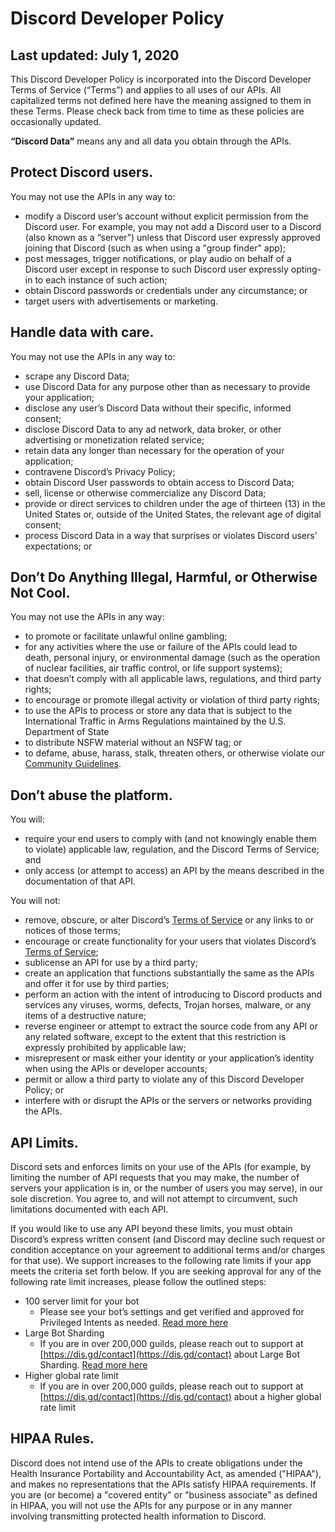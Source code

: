 # Discord Developer Policy

## Last updated: July 1, 2020

This Discord Developer Policy is incorporated into the Discord Developer Terms of Service (“Terms”) and applies to all uses of our APIs. All capitalized terms not defined here have the meaning assigned to them in these Terms. Please check back from time to time as these policies are occasionally updated.

**“Discord Data”** means any and all data you obtain through the APIs.

## Protect Discord users. 

You may not use the APIs in any way to:

- modify a Discord user’s account without explicit permission from the Discord user. For example, you may not add a Discord user to a Discord (also known as a “server”) unless that Discord user expressly approved joining that Discord (such as when using a "group finder" app);
- post messages, trigger notifications, or play audio on behalf of a Discord user except in response to such Discord user expressly opting-in to each instance of such action;
- obtain Discord passwords or credentials under any circumstance; or
- target users with advertisements or marketing.

## Handle data with care. 

You may not use the APIs in any way to:

- scrape any Discord Data;
- use Discord Data for any purpose other than as necessary to provide your application;
- disclose any user’s Discord Data without their specific, informed consent; 
- disclose Discord Data to any ad network, data broker, or other advertising or monetization related service; 
- retain data any longer than necessary for the operation of your application;
- contravene Discord’s Privacy Policy;
- obtain Discord User passwords to obtain access to Discord Data; 
- sell, license or otherwise commercialize any Discord Data; 
- provide or direct services to children under the age of thirteen (13) in the United States or, outside of the United States, the relevant age of digital consent; 
- process Discord Data in a way that surprises or violates Discord users’ expectations; or

## Don’t Do Anything Illegal, Harmful, or Otherwise Not Cool.

You may not use the APIs in any way:

- to promote or facilitate unlawful online gambling;
- for any activities where the use or failure of the APIs could lead to death, personal injury, or environmental damage (such as the operation of nuclear facilities, air traffic control, or life support systems);
- that doesn’t comply with all applicable laws, regulations, and third party rights;
- to encourage or promote illegal activity or violation of third party rights;
- to use the APIs to process or store any data that is subject to the International Traffic in Arms Regulations maintained by the U.S. Department of State
- to distribute NSFW material without an NSFW tag; or
- to defame, abuse, harass, stalk, threaten others, or otherwise violate our [Community Guidelines](https://discordapp.com/guidelines).

## Don’t abuse the platform. 

You will:

- require your end users to comply with (and not knowingly enable them to violate) applicable law, regulation, and the Discord Terms of Service; and
- only access (or attempt to access) an API by the means described in the documentation of that API. 

You will not:

- remove, obscure, or alter Discord’s [Terms of Service](https://discordapp.com/terms) or any links to or notices of those terms;
- encourage or create functionality for your users that violates Discord’s [Terms of Service](https://discordapp.com/terms);
- sublicense an API for use by a third party;
- create an application that functions substantially the same as the APIs and offer it for use by third parties;
- perform an action with the intent of introducing to Discord products and services any viruses, worms, defects, Trojan horses, malware, or any items of a destructive nature; 
- reverse engineer or attempt to extract the source code from any API or any related software, except to the extent that this restriction is expressly prohibited by applicable law; 
- misrepresent or mask either your identity or your application’s identity when using the APIs or developer accounts; 
- permit or allow a third party to violate any of this Discord Developer Policy; or
- interfere with or disrupt the APIs or the servers or networks providing the APIs.

## API Limits.

Discord sets and enforces limits on your use of the APIs (for example, by limiting the number of API requests that you may make, the number of servers your application is in, or the number of users you may serve), in our sole discretion. You agree to, and will not attempt to circumvent, such limitations documented with each API. 

If you would like to use any API beyond these limits, you must obtain Discord’s express written consent (and Discord may decline such request or condition acceptance on your agreement to additional terms and/or charges for that use).
We support increases to the following rate limits if your app meets the criteria set forth below. If you are seeking approval for any of the following rate limit increases, 
please follow the outlined steps:

- 100 server limit for your bot
    - Please see your bot’s settings and get verified and approved for Privileged Intents as needed. [Read more here](https://support.discordapp.com/hc/en-us/articles/360040720412)
- Large Bot Sharding
    - If you are in over 200,000 guilds, please reach out to support at [https://dis.gd/contact](https://dis.gd/contact) about Large Bot Sharding. [Read more here](https://discord.com/developers/docs/topics/gateway#identifying)
- Higher global rate limit
    - If you are in over 200,000 guilds, please reach out to support at [https://dis.gd/contact](https://dis.gd/contact) about a higher global rate limit

## HIPAA Rules.

Discord does not intend use of the APIs to create obligations under the Health Insurance Portability and Accountability Act, as amended ("HIPAA"), and makes no representations that the APIs satisfy HIPAA requirements. If you are (or become) a "covered entity" or "business associate" as defined in HIPAA, you will not use the APIs for any purpose or in any manner involving transmitting protected health information to Discord.
